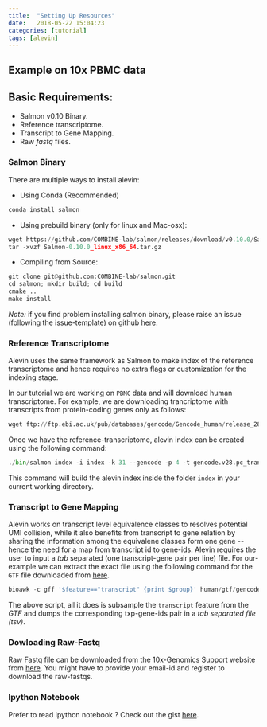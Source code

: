 ```yaml
---
title:  "Setting Up Resources"
date:   2018-05-22 15:04:23
categories: [tutorial]
tags: [alevin]
---
```

## Example on 10x PBMC data

## Basic Requirements:
* Salmon v0.10 Binary.
* Reference transcriptome.
* Transcript to Gene Mapping.
* Raw _fastq_ files.

### Salmon Binary
There are multiple ways to install alevin:

* Using Conda (Recommended)

```python
conda install salmon
```

* Using prebuild binary (only for linux and Mac-osx):

```python
wget https://github.com/COMBINE-lab/salmon/releases/download/v0.10.0/Salmon-0.10.0_linux_x86_64.tar.gz
tar -xvzf Salmon-0.10.0_linux_x86_64.tar.gz
```

* Compiling from Source:

```python
git clone git@github.com:COMBINE-lab/salmon.git
cd salmon; mkdir build; cd build
cmake ..
make install
```

*Note:* if you find problem installing salmon binary, please raise an issue (following the issue-template) on github [here](https://github.com/COMBINE-lab/salmon/issues).

### Reference Transcriptome

Alevin uses the same framework as Salmon to make index of the reference transcriptome and hence requires no extra flags or customization for the indexing stage.

In our tutorial we are working on `PBMC` data and will download human transcriptome. For example, we are downloading trancriptome with transcripts from protein-coding genes only as follows:

```python
wget ftp://ftp.ebi.ac.uk/pub/databases/gencode/Gencode_human/release_28/ gencode.v28.pc_transcripts.fa.gz
```

Once we have the reference-transcriptome, alevin index can be created using the following command:

```python
./bin/salmon index -i index -k 31 --gencode -p 4 -t gencode.v28.pc_transcripts.fa.gz
```
This command will build the alevin index inside the folder `index` in your current working directory.

### Transcript to Gene Mapping
Alevin works on transcript level equivalence classes to resolves potential UMI collision, while it also benefits from transcript to gene relation by sharing the information among the equivalene classes form one gene -- hence the need for a map from transcript id to gene-ids. Alevin requires the user to input a *tab* separated (one transcript-gene pair per line) file. For our-example we can extract the exact file using the following command for the `GTF` file downloaded from [here](ftp://ftp.ebi.ac.uk/pub/databases/gencode/Gencode_human/release_28/gencode.v28.basic.annotation.gtf.gz).

```python
bioawk -c gff '$feature=="transcript" {print $group}' human/gtf/gencode.v26.primary_assembly.annotation.gtf | awk -F ' ' '{print substr($4,2,length($4)-3) "\t" substr($2,2,length($2)-3)}' - > txp2gene.tsv
```

The above script, all it does is subsample the `transcript` feature from the *GTF* and dumps the corresponding txp-gene-ids pair in a _tab separated file (tsv)_.

### Dowloading Raw-Fastq

Raw Fastq file can be downloaded from the 10x-Genomics Support website from [here](https://support.10xgenomics.com/single-cell-gene-expression/datasets/2.1.0/pbmc4k). You might have to provide your email-id and register to download the raw-fastqs.

### Ipython Notebook
Prefer to read ipython notebook ?
Check out the gist [here](https://gist.github.com/k3yavi/c501705ed2d29b12b0d10cf78b3ed001).